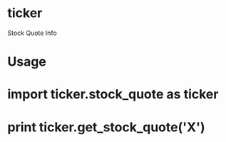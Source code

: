 # ticker
Stock Quote Info

# Usage
# import ticker.stock_quote as ticker
# print ticker.get_stock_quote('X')
